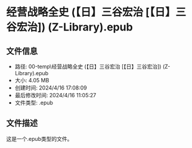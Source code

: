 ﻿# 经营战略全史 (【日】三谷宏治 [【日】三谷宏治]) (Z-Library).epub

## 文件信息
- 路径: 00-temp\经营战略全史 (【日】三谷宏治 [【日】三谷宏治]) (Z-Library).epub
- 大小: 4.05 MB
- 创建时间: 2024/4/16 17:08:09
- 最后修改时间: 2024/4/16 11:05:27
- 文件类型: .epub

## 文件描述
这是一个.epub类型的文件。

